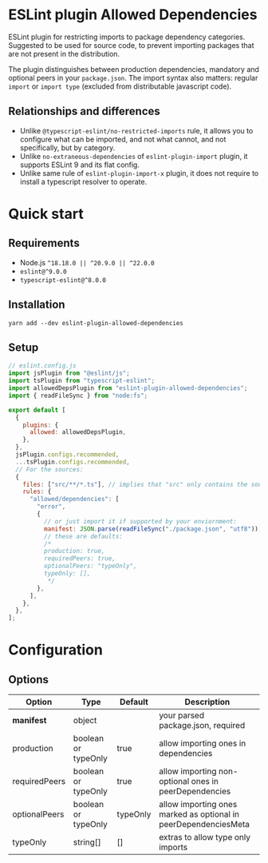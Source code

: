 # ESLint plugin Allowed Dependencies

ESLint plugin for restricting imports to package dependency categories.
Suggested to be used for source code, to prevent importing packages that are not present in the distribution.

The plugin distinguishes between production dependencies, mandatory and optional peers in your `package.json`.
The import syntax also matters: regular `import` or `import type` (excluded from distributable javascript code).

## Relationships and differences

- Unlike `@typescript-eslint/no-restricted-imports` rule, it allows you to configure what can be imported, and not what
  cannot, and not specifically, but by category.
- Unlike `no-extraneous-dependencies` of `eslint-plugin-import` plugin, it supports ESLint 9 and its flat config.
- Unlike same rule of `eslint-plugin-import-x` plugin, it does not require to install a typescript resolver to operate.

# Quick start

## Requirements

- Node.js `^18.18.0 || ^20.9.0 || ^22.0.0`
- `eslint@^9.0.0`
- `typescript-eslint@^8.0.0`

## Installation

```shell
yarn add --dev eslint-plugin-allowed-dependencies
```

## Setup

```javascript
// eslint.config.js
import jsPlugin from "@eslint/js";
import tsPlugin from "typescript-eslint";
import allowedDepsPlugin from "eslint-plugin-allowed-dependencies";
import { readFileSync } from "node:fs";

export default [
  {
    plugins: {
      allowed: allowedDepsPlugin,
    },
  },
  jsPlugin.configs.recommended,
  ...tsPlugin.configs.recommended,
  // For the sources:
  {
    files: ["src/**/*.ts"], // implies that "src" only contains the sources
    rules: {
      "allowed/dependencies": [
        "error",
        {
          // or just import it if supported by your enviornment:
          manifest: JSON.parse(readFileSync("./package.json", "utf8")),
          // these are defaults:
          /*
          production: true,
          requiredPeers: true,
          optionalPeers: "typeOnly",
          typeOnly: [],
           */
        },
      ],
    },
  },
];
```

# Configuration

## Options

| Option        | Type                | Default  | Description                                                     |
| ------------- | ------------------- | -------- | --------------------------------------------------------------- |
| **manifest**  | object              |          | your parsed package.json, required                              |
| production    | boolean or typeOnly | true     | allow importing ones in dependencies                            |
| requiredPeers | boolean or typeOnly | true     | allow importing non-optional ones in peerDependencies           |
| optionalPeers | boolean or typeOnly | typeOnly | allow importing ones marked as optional in peerDependenciesMeta |
| typeOnly      | string[]            | []       | extras to allow type only imports                               |
